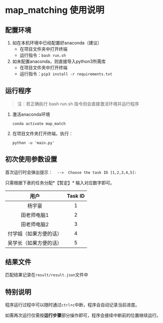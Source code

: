 # map_matching 使用说明



## 配置环境

1.   如在本机环境中已经配置好anaconda（建议）
     +   在项目文件夹中打开终端
     +   运行指令：`bash run.sh`
2.   如未配置anaconda，则直接导入python3所需库
     +   在项目文件夹中打开终端
     +   运行指令：`pip3 install -r requirements.txt`



## 运行程序

>   注：若正确执行 bash run.sh 指令则会直接激活环境并运行程序

1.   激活anaconda环境

     `conda activate map_match`

2.   在项目文件夹打开终端，执行：

     `python -u 'main.py'`



## 初次使用参数设置

首次运行时会弹出提示：`  -->  Choose the task ID [1,2,3,4,5]:`

只需根据下表的任务分配*【暂定】* 输入对应数字即可。

|          用户          | Task ID |
| :--------------------: | :-----: |
|         杨宇豪         |    1    |
|      田老师电脑1       |    2    |
|      田老师电脑2       |    3    |
| 付学姐（如果方便的话） |    4    |
| 吴学长（如果方便的话） |    5    |



## 结果文件

匹配结果记录在`result/result.json`文件中



## 特别说明

程序运行过程中可以随时通过`ctrl+c`中断，程序会自动记录当前进度。

如需再次运行仅需按**运行步骤**部分操作即可，程序会接续中断前的位置继续运行。